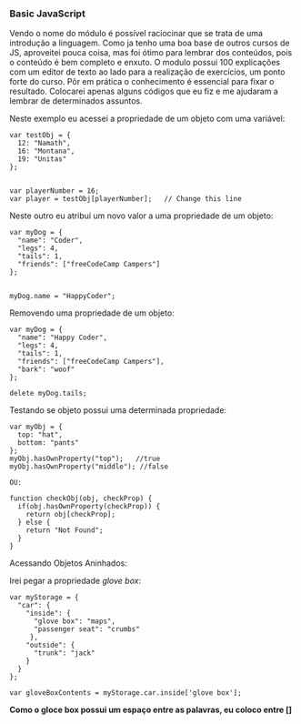 

### Basic JavaScript

Vendo o nome do módulo é possível raciocinar que se trata de uma introdução a linguagem. Como ja tenho uma boa base de outros cursos de JS, aproveitei pouca coisa, mas foi ótimo para lembrar dos conteúdos, pois o conteúdo é bem completo e enxuto.
O modulo possui 100 explicações com um editor de texto ao lado para a realização de exercícios, um ponto forte do curso. Pôr em prática o conhecimento é essencial para fixar o resultado. Colocarei apenas alguns códigos que eu fiz e me ajudaram a lembrar de determinados assuntos.


Neste exemplo eu acessei a propriedade de um objeto com uma variável:
```
var testObj = {
  12: "Namath",
  16: "Montana",
  19: "Unitas"
};


var playerNumber = 16;       
var player = testObj[playerNumber];   // Change this line
```

Neste outro eu atribuí um novo valor a uma propriedade de um objeto:
```
var myDog = {
  "name": "Coder",
  "legs": 4,
  "tails": 1,
  "friends": ["freeCodeCamp Campers"]
};


myDog.name = "HappyCoder";
```

Removendo uma propriedade de um objeto:
```
var myDog = {
  "name": "Happy Coder",
  "legs": 4,
  "tails": 1,
  "friends": ["freeCodeCamp Campers"],
  "bark": "woof"
};

delete myDog.tails;
```

Testando se objeto possui uma determinada propriedade:

```
var myObj = {
  top: "hat",
  bottom: "pants"
};
myObj.hasOwnProperty("top");   //true
myObj.hasOwnProperty("middle"); //false

OU:

function checkObj(obj, checkProp) {
  if(obj.hasOwnProperty(checkProp)) {
    return obj[checkProp];
  } else {
    return "Not Found";
  }
}
```

Acessando Objetos Aninhados:

Irei pegar a propriedade *glove box*:

```
var myStorage = {
  "car": {
    "inside": {
      "glove box": "maps",
      "passenger seat": "crumbs"
     },
    "outside": {
      "trunk": "jack"
    }
  }
};

var gloveBoxContents = myStorage.car.inside['glove box'];
```
**Como o gloce box possui um espaço entre as palavras, eu coloco entre []**
